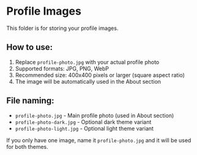 # Profile Images

This folder is for storing your profile images.

## How to use:

1. Replace `profile-photo.jpg` with your actual profile photo
2. Supported formats: JPG, PNG, WebP
3. Recommended size: 400x400 pixels or larger (square aspect ratio)
4. The image will be automatically used in the About section

## File naming:

- `profile-photo.jpg` - Main profile photo (used in About section)
- `profile-photo-dark.jpg` - Optional dark theme variant
- `profile-photo-light.jpg` - Optional light theme variant

If you only have one image, name it `profile-photo.jpg` and it will be used for both themes.
